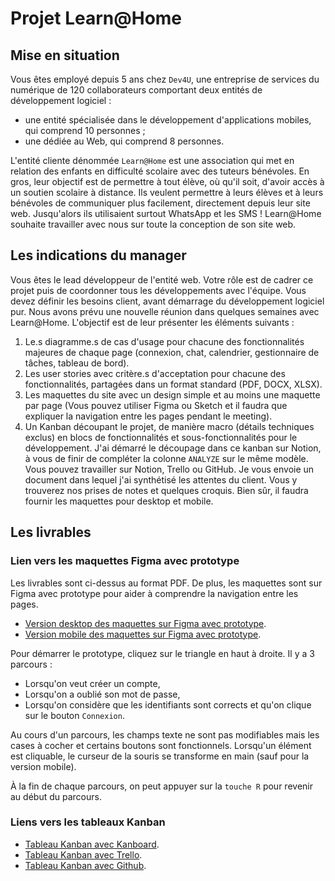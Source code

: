 # Projet Learn@Home

## Mise en situation
Vous êtes employé depuis 5 ans chez `Dev4U`, une entreprise de services du numérique de 120 collaborateurs comportant deux entités de développement logiciel :
- une entité spécialisée dans le développement d'applications mobiles, qui comprend 10 personnes ;
- une dédiée au Web, qui comprend 8 personnes.

L'entité cliente dénommée `Learn@Home` est une association qui met en relation des enfants en difficulté scolaire avec des tuteurs bénévoles. En gros, leur objectif est de permettre à tout élève, où qu'il soit, d'avoir accès à un soutien scolaire à distance. Ils veulent permettre à leurs élèves et à leurs bénévoles de communiquer plus facilement, directement depuis leur site web. Jusqu'alors ils utilisaient surtout WhatsApp et les SMS ! Learn@Home souhaite travailler avec nous sur toute la conception de son site web.

## Les indications du manager
Vous êtes le lead développeur de l'entité web. Votre rôle est de cadrer ce projet puis de coordonner tous les développements avec l'équipe. Vous devez définir les besoins client, avant démarrage du développement logiciel pur. Nous avons prévu une nouvelle réunion dans quelques semaines avec Learn@Home. L'objectif est de leur présenter les éléments suivants :
1. Le.s diagramme.s de cas d'usage pour chacune des fonctionnalités majeures de chaque page (connexion, chat,
calendrier, gestionnaire de tâches, tableau de bord).
2. Les user stories avec critère.s d'acceptation pour chacune des fonctionnalités, partagées dans un format standard (PDF, DOCX, XLSX).
3. Les maquettes du site avec un design simple et au moins une maquette par page (Vous pouvez utiliser Figma ou Sketch et il faudra que expliquer la navigation entre les pages pendant le meeting).
4. Un Kanban découpant le projet, de manière macro (détails techniques exclus) en blocs de fonctionnalités et sous-fonctionnalités pour le développement. J'ai démarré le découpage dans ce kanban sur Notion, à vous de finir de compléter la colonne `ANALYZE` sur le même modèle. Vous pouvez travailler sur Notion, Trello ou GitHub.
Je vous envoie un document dans lequel j'ai synthétisé les attentes du client. Vous y trouverez nos prises de notes et quelques croquis. Bien sûr, il faudra fournir les maquettes pour desktop et mobile.

## Les livrables
### Lien vers les maquettes Figma avec prototype

Les livrables sont ci-dessus au format PDF. De plus, les maquettes sont sur Figma avec prototype pour aider à comprendre la navigation entre les pages.
- [Version desktop des maquettes sur Figma avec prototype](https://www.figma.com/file/cH8GtIQ1dQR3G2m0UKDPM6/Learn%40Home?node-id=120-4255).
- [Version mobile des maquettes sur Figma avec prototype](https://www.figma.com/file/cH8GtIQ1dQR3G2m0UKDPM6/Learn%40Home?node-id=51-4).

Pour démarrer le prototype, cliquez sur le triangle en haut à droite. Il y a 3 parcours : 
- Lorsqu'on veut créer un compte,
- Lorsqu'on a oublié son mot de passe,
- Lorsqu'on considère que les identifiants sont corrects et qu'on clique sur le bouton `Connexion`.

Au cours d'un parcours, les champs texte ne sont pas modifiables mais les cases à cocher et certains boutons sont fonctionnels. Lorsqu'un élément est cliquable, le curseur de la souris se transforme en main (sauf pour la version mobile).

À la fin de chaque parcours, on peut appuyer sur la `touche R` pour revenir au début du parcours.

### Liens vers les tableaux Kanban
- [Tableau Kanban avec Kanboard](https://www.stmarsch.tech/kanboard/?controller=BoardViewController&action=readonly&token=7da15211015d3eeac21c8a8eea2d9f37d4d1b249a971f0b44a5999a1e89f).
- [Tableau Kanban avec Trello](https://trello.com/invite/b/qXcF3OH6/ATTId7bcc140ccec39357a5d1baaa1b0822354C943A4/dev4u-projet-learnhome).
- [Tableau Kanban avec Github](https://github.com/users/charlenry/projects/1).

